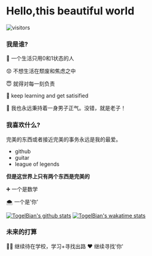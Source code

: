 # Hello,this beautiful world 

<!--
**TogelBian/TogelBian** is a ✨ _special_ ✨ repository because its `README.md` (this file) appears on your GitHub profile.

Here are some ideas to get you started:

- 🔭 I’m currently working on ...
- 🌱 I’m currently learning ...
- 👯 I’m looking to collaborate on ...
- 🤔 I’m looking for help with ...
- 💬 Ask me about ...
- 📫 How to reach me: ...
- 😄 Pronouns: ...
- ⚡ Fun fact: ...
-->
![visitors](https://visitor-badge.glitch.me/badge?page_id=TogelBian.TogelBian)


### 我是谁?
:rice: 一个生活只用0和1状态的人

:worried: 不想生活在颓废和焦虑之中

:innocent: 就得对每一刻负责

:book: keep learning and get satisified

:muscle: 我也永远秉持着一身男子正气。没错，就是老子！



### 我喜欢什么?
完美的东西或者接近完美的事务永远是我的最爱。
- github
- guitar
- league of legends


**但是这世界上只有两个东西是完美的**

:heavy_plus_sign: 一个是数学

🌨️ 一个是'你'

[![TogelBian's github stats](https://github-readme-stats.vercel.app/api?username=TogelBian)](https://github.com/anuraghazra/github-readme-stats)
[![TogelBian's wakatime stats](https://github-readme-stats.vercel.app/api/wakatime?username=TogelBian&layout=compact)](https://github.com/anuraghazra/github-readme-stats)


### 未来的打算
:student: 继续待在学校，学习+寻找出路
:heart: 继续寻找'你'
